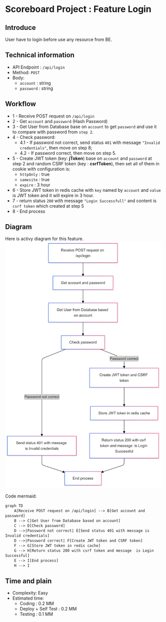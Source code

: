 # Scoreboard Project : Feature Login

## Introduce

User have to login before use any resource from BE.

## Technical information

- API Endpoint : `/api/login`
- Method: `POST`
- Body:
  - `account` : string
  - `password` : string

## Workflow

- 1 - Receive POST request on `/api/login`
- 2 - Get `account` and `password` (Hash Password)
- 3 - Get User from Database base on `account` to get `password` and use it to compare with password from `step 2`.
- 4 - Check password:
  - 4.1 - If password not correct, send status `401` with message `"Invalid credentials"`, then move on step 8;
  - 4.2 - If password correct, then move on step 5.
- 5 - Create JWT token (key: **jToken**) base on `account` and `password` at step 2 and random CSRF token (key : **csrfToken**), then set all of them in cookie with configuration is:
  - `httpOnly` : true
  - `samesite` : true
  - `expire` : 3 hour
- 6 - Store JWT token in redis cache with `key` named by `account` and `value` is JWT token and it will expire in 3 hour.
- 7 - return status `200` with message `"Login Successfull"` and content is `csrf token` which created at step 5
- 8 - End process

## Diagram

Here is activy diagram for this feature.
![Login Workflow](1-1.png)

Code mermaid:

```
graph TD
    A[Receive POST request on /api/login] --> B[Get account and password]
    B --> C[Get User from Database based on account]
    C --> D[Check password]
    D -->|Password not correct| E[Send status 401 with message is Invalid credentials]
    D -->|Password correct| F[Create JWT token and CSRF token]
    F --> G[Store JWT token in redis cache]
    G --> H[Return status 200 with csrf token and message  is Login Successful]
    E --> I[End process]
    H --> I
```

## Time and plain

- Complexity: Easy
- Estimated time:
  - Coding : 0.2 MM
  - Deploy + Self Test : 0.2 MM
  - Testing : 0.1 MM
